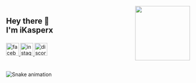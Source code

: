 <img align="right" height="150" src="https://avatars.githubusercontent.com/u/43502557?s=400&u=a31fbd3550d959d5b7bc3f3a03d796ae6a9767e8&v=4"  />

###

<h2 align="left">Hey there 👋<br>I'm iKasperx</h2>

###

<div align="left">
  <a href="https://www.facebook.com/iKasperx/" target="_blank">
    <img src="https://img.shields.io/static/v1?message=Facebook&logo=facebook&label=&color=1877F2&logoColor=white&labelColor=&style=for-the-badge" height="35" alt="facebook logo"  />
  </a>
  <a href="https://www.instagram.com/ikasperx/" target="_blank">
    <img src="https://img.shields.io/static/v1?message=Instagram&logo=instagram&label=&color=E4405F&logoColor=white&labelColor=&style=for-the-badge" height="35" alt="instagram logo"  />
  </a>
  <a href="https://discord.gg/7q5tbtUs2d" target="_blank">
    <img src="https://img.shields.io/static/v1?message=Discord&logo=discord&label=&color=7289DA&logoColor=white&labelColor=&style=for-the-badge" height="35" alt="discord logo"  />
  </a>
</div>

###

<br clear="both">

<img src="https://raw.githubusercontent.com/iKasperx/iKasperx/output/snake.svg" alt="Snake animation" />

###
